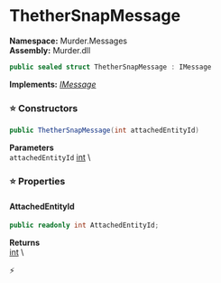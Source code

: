 # ThetherSnapMessage

**Namespace:** Murder.Messages \
**Assembly:** Murder.dll

```csharp
public sealed struct ThetherSnapMessage : IMessage
```

**Implements:** _[IMessage](../../Bang/Components/IMessage.html)_

### ⭐ Constructors
```csharp
public ThetherSnapMessage(int attachedEntityId)
```

**Parameters** \
`attachedEntityId` [int](https://learn.microsoft.com/en-us/dotnet/api/System.Int32?view=net-7.0) \

### ⭐ Properties
#### AttachedEntityId
```csharp
public readonly int AttachedEntityId;
```

**Returns** \
[int](https://learn.microsoft.com/en-us/dotnet/api/System.Int32?view=net-7.0) \


⚡